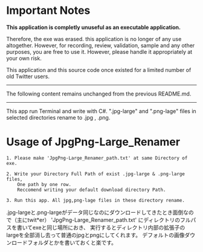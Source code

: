 # Important Notes
**This application is completly unuseful  as an executable application.**

Therefore, the exe was erased.
this application is no longer of any use altogether.
However, for recording, review, validation, sample and any other purposes, you are free to use it.
However, please handle it appropriately at your own risk.

This application and this source code once existed for a limited number of old Twitter users.

---

The following content remains unchanged from the previous README.md.

---

This app run Terminal and write with C#.
".jpg-large" and ".png-lage" files in selected directories rename to .jpg , .png. 

# Usage of JpgPng-Large_Renamer
	1. Please make 'JpgPng-Large_Renamer_path.txt' at same Directory of exe.

	2. Write your Directory Full Path of exist .jpg-large & .png-large files,
		One path by one row.
		Reccomend writing your default download directory Path.

	3. Run this app. All jpg,png-lage files in these directory rename.


.jpg-largeと.png-largeがデータ同じなのにダウンロードしてきたとき面倒なので（主にtwit*er）
'JpgPng-Large_Renamer_path.txt' にディレクトリのフルパスを書いてexeと同じ場所におき、
実行するとディレクトリ内部の拡張子のlargeを全部消し去って普通のjpgとpngにしてくれます。
デフォルトの画像ダウンロードフォルダとかを書いておくと楽です。
